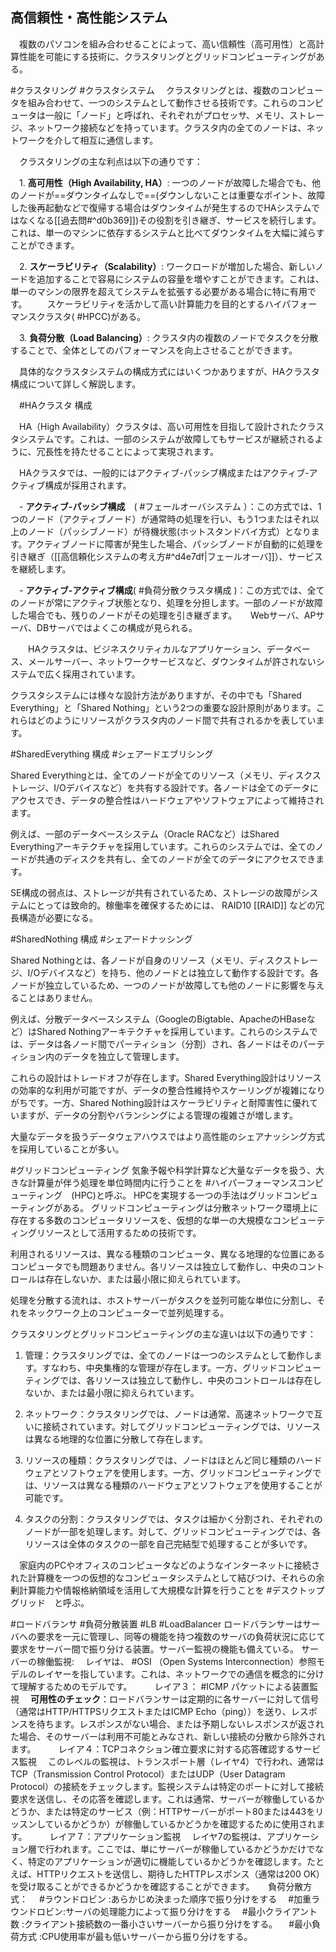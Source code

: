 ## 高信頼性・高性能システム
　複数のパソコンを組み合わせることによって、高い信頼性（高可用性）と高計算性能を可能にする技術に、クラスタリングとグリッドコンピューティングがある。

#クラスタリング 
#クラスタシステム
　クラスタリングとは、複数のコンピュータを組み合わせて、一つのシステムとして動作させる技術です。これらのコンピュータは一般に「ノード」と呼ばれ、それぞれがプロセッサ、メモリ、ストレージ、ネットワーク接続などを持っています。クラスタ内の全てのノードは、ネットワークを介して相互に通信します。

　クラスタリングの主な利点は以下の通りです：

　1. **高可用性（High Availability, HA）**: 一つのノードが故障した場合でも、他のノードが==ダウンタイムなしで==(ダウンしないことは重要なポイント、故障した後再起動などで復帰する場合はダウンタイムが発生するのでHAシステムではなくなる[[過去問#^d0b369]])その役割を引き継ぎ、サービスを続行します。これは、単一のマシンに依存するシステムと比べてダウンタイムを大幅に減らすことができます。

　2. **スケーラビリティ（Scalability）**: ワークロードが増加した場合、新しいノードを追加することで容易にシステムの容量を増やすことができます。これは、単一のマシンの限界を超えてシステムを拡張する必要がある場合に特に有用です。
　　スケーラビリティを活かして高い計算能力を目的とするハイパフォーマンスクラスタ( #HPCC)がある。

　3. **負荷分散（Load Balancing）**: クラスタ内の複数のノードでタスクを分散することで、全体としてのパフォーマンスを向上させることができます。

　具体的なクラスタシステムの構成方式にはいくつかありますが、HAクラスタ構成について詳しく解説します。

　#HAクラスタ 構成

　HA（High Availability）クラスタは、高い可用性を目指して設計されたクラスタシステムです。これは、一部のシステムが故障してもサービスが継続されるように、冗長性を持たせることによって実現されます。

　HAクラスタでは、一般的にはアクティブ-パッシブ構成またはアクティブ-アクティブ構成が採用されます。

　- **アクティブ-パッシブ構成**　( #フェールオーバシステム ）：この方式では、1つのノード（アクティブノード）が通常時の処理を行い、もう1つまたはそれ以上のノード（パッシブノード）が待機状態(ホットスタンドバイ方式）となります。アクティブノードに障害が発生した場合、パッシブノードが自動的に処理を引き継ぎ（[[高信頼化システムの考え方#^d4e7df|フェールオーバ]]）、サービスを継続します。

　- **アクティブ-アクティブ構成**( #負荷分散クラスタ構成 )：この方式では、全てのノードが常にアクティブ状態となり、処理を分担します。一部のノードが故障した場合でも、残りのノードがその処理を引き継ぎます。
　   Webサーバ、APサーバ、DBサーバではよくこの構成が見られる。

　　HAクラスタは、ビジネスクリティカルなアプリケーション、データベース、メールサーバー、ネットワークサービスなど、ダウンタイムが許されないシステムで広く採用されています。

クラスタシステムには様々な設計方法がありますが、その中でも「Shared Everything」と「Shared Nothing」という2つの重要な設計原則があります。これらはどのようにリソースがクラスタ内のノード間で共有されるかを表しています。

 #SharedEverything 構成
  #シェアードエブリシング

Shared Everythingとは、全てのノードが全てのリソース（メモリ、ディスクストレージ、I/Oデバイスなど）を共有する設計です。各ノードは全てのデータにアクセスでき、データの整合性はハードウェアやソフトウェアによって維持されます。

例えば、一部のデータベースシステム（Oracle RACなど）はShared Everythingアーキテクチャを採用しています。これらのシステムでは、全てのノードが共通のディスクを共有し、全てのノードが全てのデータにアクセスできます。

SE構成の弱点は、ストレージが共有されているため、ストレージの故障がシステムにとっては致命的。稼働率を確保するためには、 RAID10 [[RAID]] などの冗長構造が必要になる。

#SharedNothing 構成
#シェアードナッシング

Shared Nothingとは、各ノードが自身のリソース（メモリ、ディスクストレージ、I/Oデバイスなど）を持ち、他のノードとは独立して動作する設計です。各ノードが独立しているため、一つのノードが故障しても他のノードに影響を与えることはありません。

例えば、分散データベースシステム（GoogleのBigtable、ApacheのHBaseなど）はShared Nothingアーキテクチャを採用しています。これらのシステムでは、データは各ノード間でパーティション（分割）され、各ノードはそのパーティション内のデータを独立して管理します。

これらの設計はトレードオフが存在します。Shared Everything設計はリソースの効率的な利用が可能ですが、データの整合性維持やスケーリングが複雑になりがちです。一方、Shared Nothing設計はスケーラビリティと耐障害性に優れていますが、データの分割やバランシングによる管理の複雑さが増します。

大量なデータを扱うデータウェアハウスではより高性能のシェアナッシング方式を採用していることが多い。

#グリッドコンピューティング 
気象予報や科学計算など大量なデータを扱う、大きな計算量が伴う処理を単位時間内に行うことを #ハイパーフォーマンスコンピューティング　(HPC)と呼ぶ。
HPCを実現する一つの手法はグリッドコンピューティングがある。
グリッドコンピューティングは分散ネットワーク環境上に存在する多数のコンピュータリソースを、仮想的な単一の大規模なコンピューティングリソースとして活用するための技術です。

利用されるリソースは、異なる種類のコンピュータ、異なる地理的な位置にあるコンピュータでも問題ありません。各リソースは独立して動作し、中央のコントロールは存在しないか、または最小限に抑えられています。

処理を分散する流れは、ホストサーバーがタスクを並列可能な単位に分割し、それをネックワーク上のコンピューターで並列処理する。

クラスタリングとグリッドコンピューティングの主な違いは以下の通りです：

1. 管理：クラスタリングでは、全てのノードは一つのシステムとして動作します。すなわち、中央集権的な管理が存在します。一方、グリッドコンピューティングでは、各リソースは独立して動作し、中央のコントロールは存在しないか、または最小限に抑えられています。
    
2. ネットワーク：クラスタリングでは、ノードは通常、高速ネットワークで互いに接続されています。対してグリッドコンピューティングでは、リソースは異なる地理的な位置に分散して存在します。
    
3. リソースの種類：クラスタリングでは、ノードはほとんど同じ種類のハードウェアとソフトウェアを使用します。一方、グリッドコンピューティングでは、リソースは異なる種類のハードウェアとソフトウェアを使用することが可能です。
    
4. タスクの分割：クラスタリングでは、タスクは細かく分割され、それぞれのノードが一部を処理します。対して、グリッドコンピューティングでは、各リソースは全体のタスクの一部を自己完結型で処理することが多いです。

　家庭内のPCやオフィスのコンピュータなどのようなインターネットに接続された計算機を一つの仮想的なコンピュータシステムとして結びつけ、それらの余剰計算能力や情報格納領域を活用して大規模な計算を行うことを #デスクトップグリッド　と呼ぶ。

#ロードバランサ
#負荷分散装置
#LB
#LoadBalancer
ロードバランサーはサーバへの要求を一元に管理し、同等の機能を持つ複数のサーバの負荷状況に応じて要求をサーバー間で振り分ける装置。サーバー監視の機能も備えている。
サーバーの稼働監視:
　レイヤは、 #OSI （Open Systems Interconnection）参照モデルのレイヤーを指しています。これは、ネットワークでの通信を概念的に分けて理解するためのモデルです。
　
　レイア３： #ICMP パケットによる装置監視
　**可用性のチェック**：ロードバランサーは定期的に各サーバーに対して信号（通常はHTTP/HTTPSリクエストまたはICMP Echo（ping））を送り、レスポンスを待ちます。レスポンスがない場合、または予期しないレスポンスが返された場合、そのサーバーは利用不可能とみなされ、新しい接続の分散から除外されます。
　
　レイア４：TCPコネクション確立要求に対する応答確認するサービス監視
　このレベルの監視は、トランスポート層（レイヤ4）で行われ、通常はTCP（Transmission Control Protocol）またはUDP（User Datagram Protocol）の接続をチェックします。監視システムは特定のポートに対して接続要求を送信し、その応答を確認します。これは通常、サーバーが稼働しているかどうか、または特定のサービス（例：HTTPサーバーがポート80または443をリッスンしているかどうか）が稼働しているかどうかを確認するために使用されます。
　
　レイア７：アプリケーション監視
　レイヤ7の監視は、アプリケーション層で行われます。ここでは、単にサーバーが稼働しているかどうかだけでなく、特定のアプリケーションが適切に機能しているかどうかを確認します。たとえば、HTTPリクエストを送信し、期待したHTTPレスポンス（通常は200 OK）を受け取ることができるかどうかを確認することができます。
　
負荷分散方式：
　#ラウンドロビン :あらかじめ決まった順序で振り分けをする
　#加重ラウンドロビン:サーバの処理能力によって振り分けをする
　#最小クライアント数 :クライアント接続数の一番小さいサーバーから振り分けをする。
　#最小負荷方式 :CPU使用率が最も低いサーバーから振り分けをする。
